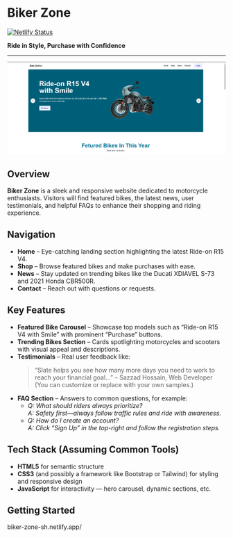 # Biker Zone

[![Netlify Status](https://api.netlify.com/api/v1/badges/your-badge-id/deploy-status)](https://app.netlify.com/sites/your-site-name/deploys)

**Ride in Style, Purchase with Confidence**

---

![Hero Image](/images/others/hero.png)


##  Overview

**Biker Zone** is a sleek and responsive website dedicated to motorcycle enthusiasts. Visitors will find featured bikes, the latest news, user testimonials, and helpful FAQs to enhance their shopping and riding experience.

##  Navigation

- **Home** – Eye-catching landing section highlighting the latest Ride-on R15 V4.
- **Shop** – Browse featured bikes and make purchases with ease.
- **News** – Stay updated on trending bikes like the Ducati XDIAVEL S-73 and 2021 Honda CBR500R.
- **Contact** – Reach out with questions or requests.

##  Key Features

- **Featured Bike Carousel** – Showcase top models such as “Ride-on R15 V4 with Smile” with prominent “Purchase” buttons.
- **Trending Bikes Section** – Cards spotlighting motorcycles and scooters with visual appeal and descriptions.
- **Testimonials** – Real user feedback like:
  > “Slate helps you see how many more days you need to work to reach your financial goal…” – Sazzad Hossain, Web Developer  
  (You can customize or replace with your own samples.)
- **FAQ Section** – Answers to common questions, for example:
  - *Q: What should riders always prioritize?*  
    *A: Safety first—always follow traffic rules and ride with awareness.*
  - *Q: How do I create an account?*  
    *A: Click “Sign Up” in the top-right and follow the registration steps.*

##  Tech Stack (Assuming Common Tools)

- **HTML5** for semantic structure  
- **CSS3** (and possibly a framework like Bootstrap or Tailwind) for styling and responsive design  
- **JavaScript** for interactivity — hero carousel, dynamic sections, etc.

##  Getting Started
biker-zone-sh.netlify.app/